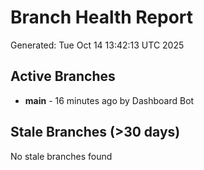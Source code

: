 # Branch Health Report
Generated: Tue Oct 14 13:42:13 UTC 2025

## Active Branches
- **main** - 16 minutes ago by Dashboard Bot

## Stale Branches (>30 days)
No stale branches found
